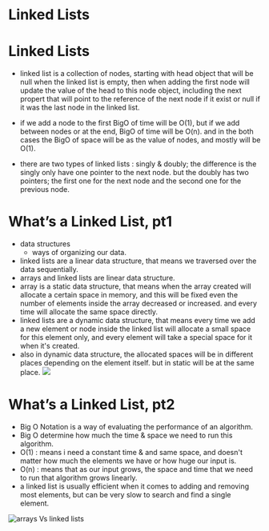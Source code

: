 # Linked Lists

# Linked Lists

- linked list is a collection of nodes, starting with head object that will be null when the linked list is empty, then when adding the first node will update the value of the head to this node object, including the next propert that will point to the reference of the next node if it exist or null if it was the last node in the linked list.

- if we add a node to the first BigO of time will be O(1), but if we add between nodes or at the end, BigO of time will be O(n). and in the both cases the BigO of space will be as the value of nodes, and mostly will be O(1).

- there are two types of linked lists : singly & doubly; the difference is the singly only have one pointer to the next node. but the doubly has two pointers; the first one for the next node and the second one for the previous node.

# What’s a Linked List,  pt1

- data structures 
  -  ways of organizing our data.
- linked lists are a linear data structure, that means we traversed over the data sequentially.
- arrays and linked lists are linear data structure.
- array is a static data structure, that means when the array created will allocate a certain space in memory, and this will be fixed even the number of elements inside the array decreased or increased. and every time will allocate the same space directly.
- linked lists are a dynamic data structure, that means every time we add a new element or node inside the linked list will allocate a small space for this element only, and every element will take a special space for it when it's created.
- also in dynamic data structure, the allocated spaces will be in different places depending on the element itself. but in static will be at the same place.
![](https://miro.medium.com/max/2400/1*K0_eV07tJtKQSVGKfP18bw.jpeg)

# What’s a Linked List, pt2

- Big O Notation is a way of evaluating the performance of an algorithm.
- Big O determine how much the time & space we need to run this algorithm.
- O(1) : means i need a constant time & and same space, and doesn't matter how much the elements we have or how huge our input is.
- O(n) : means that as our input grows, the space and time that we need to run that algorithm grows linearly.
- a linked list is usually efficient when it comes to adding and removing most elements, but can be very slow to search and find a single element.

![arrays Vs linked lists](https://miro.medium.com/max/700/1*cUehR5S18XSoVLaPNfNzlA.jpeg)
